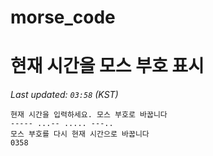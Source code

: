 # morse_code
# 현재 시간을 모스 부호 표시
<!-- MORSE_TIME_START -->
_Last updated: `03:58` (KST)_

```
현재 시간을 입력하세요. 모스 부호로 바꿉니다
----- ...-- ..... ---..
모스 부호를 다시 현재 시간으로 바꿉니다
0358
```
<!-- MORSE_TIME_END -->
